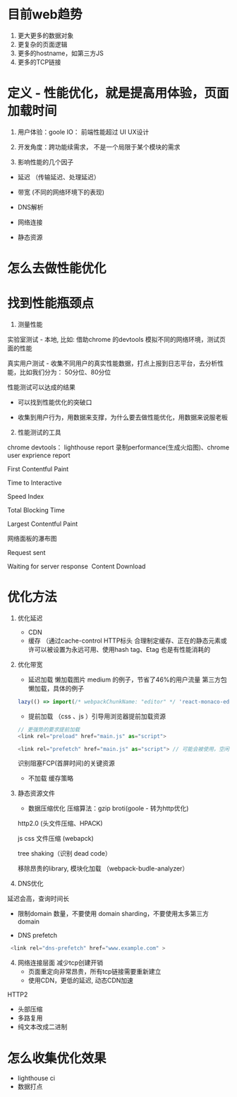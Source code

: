 # 目前web趋势
1. 更大更多的数据对象
2. 更复杂的页面逻辑
3. 更多的hostname，如第三方JS
4. 更多的TCP链接




# 定义 - 性能优化，就是提高用体验，页面加载时间

1. 用户体验：goole IO： 前端性能超过 UI UX设计


2. 开发角度：跨功能续需求， 不是一个局限于某个模块的需求

3. 影响性能的几个因子

- 延迟 （传输延迟、处理延迟）

- 带宽 (不同的网络环境下的表现)

- DNS解析

- 网络连接

- 静态资源



# 怎么去做性能优化

# 找到性能瓶颈点

1. 测量性能

  实验室测试 - 本地, 比如: 借助chrome 的devtools 模拟不同的网络环境，测试页面的性能

  真实用户测试 - 收集不同用户的真实性能数据，打点上报到日志平台，去分析性能，比如我们分为： 50分位、80分位

性能测试可以达成的结果

- 可以找到性能优化的突破口

- 收集到用户行为，用数据来支撑，为什么要去做性能优化，用数据来说服老板


2. 性能测试的工具

chrome devtools： lighthouse report   录制performance(生成火焰图)、chrome user exprience report

First Contentful Paint

Time to Interactive

Speed Index

Total Blocking Time

Largest Contentful Paint




网络面板的瀑布图

Request sent

Waiting for server response
​
Content Download




# 优化方法

1. 优化延迟
   - CDN
   - 缓存 （通过cache-control HTTP标头 合理制定缓存、正在的静态元素或许可以被设置为永远可用、使用hash tag、Etag 也是有性能消耗的


2. 优化带宽

   - 延迟加载
      懒加载图片 medium 的例子，节省了46%的用户流量
      第三方包懒加载，具体的例子

   ```js
   lazy(() => import(/* webpackChunkName: "editor" */ 'react-monaco-editor'));

   ```

   - 提前加载 （css 、js ）引导用浏览器提前加载资源

    ```js
    // 更强势的要求提前加载
    <link rel="preload" href="main.js" as="script">

    <link rel="prefetch" href="main.js" as="script"> // 可能会被使用，空闲时间下载这些资源，问题：难以预料的用户行为、带宽浪费、我们需要用数据来支撑
    ```

    识别阻塞FCP(首屏时间)的关键资源


   - 不加载
    缓存策略



3. 静态资源文件

   - 数据压缩优化
    压缩算法：gzip  broti(goole - 转为http优化)

    http2.0 (头文件压缩、HPACK)

    js css 文件压缩 (webapck)

    tree shaking（识别 dead code）

    移除昂贵的library, 模块化加载 （webpack-budle-analyzer）


4. DNS优化

延迟会高，查询时间长

- 限制domain 数量，不要使用 domain sharding，不要使用太多第三方 domain

- DNS prefetch

```js
 <link rel="dns-prefetch" href="www.example.com" >
```



4. 网络连接层面
   减少tcp创建开销
   - 页面重定向非常昂贵，所有tcp链接需要重新建立
   - 使用CDN，更低的延迟, 动态CDN加速

  HTTP2
   - 头部压缩
   - 多路复用
   - 纯文本改成二进制



# 怎么收集优化效果

   - lighthouse ci
   - 数据打点
